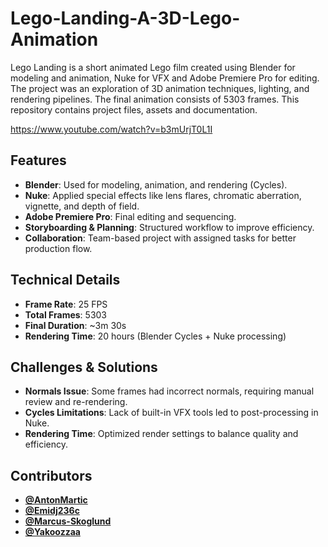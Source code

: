 # Lego-Landing-A-3D-Lego-Animation
Lego Landing is a short animated Lego film created using Blender for modeling and animation, Nuke for VFX and Adobe Premiere Pro for editing. The project was an exploration of 3D animation techniques, lighting, and rendering pipelines. The final animation consists of 5303 frames. This repository contains project files, assets and documentation.

https://www.youtube.com/watch?v=b3mUrjT0L1I

## Features
- **Blender**: Used for modeling, animation, and rendering (Cycles).
- **Nuke**: Applied special effects like lens flares, chromatic aberration, vignette, and depth of field.
- **Adobe Premiere Pro**: Final editing and sequencing.
- **Storyboarding & Planning**: Structured workflow to improve efficiency.
- **Collaboration**: Team-based project with assigned tasks for better production flow.

## Technical Details
- **Frame Rate**: 25 FPS  
- **Total Frames**: 5303  
- **Final Duration**: ~3m 30s  
- **Rendering Time**: 20 hours (Blender Cycles + Nuke processing)

## Challenges & Solutions
- **Normals Issue**: Some frames had incorrect normals, requiring manual review and re-rendering.
- **Cycles Limitations**: Lack of built-in VFX tools led to post-processing in Nuke.
- **Rendering Time**: Optimized render settings to balance quality and efficiency.

## Contributors
- **[@AntonMartic](https://github.com/AntonMartic)**
- **[@Emidj236c](https://github.com/Emidj236)**
- **[@Marcus-Skoglund](https://github.com/Marcus-Skoglund)**
- **[@Yakoozzaa](https://github.com/Yakoozzaa)** 

